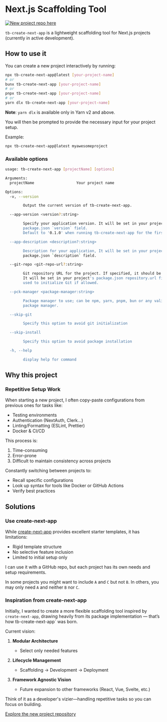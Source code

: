 # Next.js Scaffolding Tool

[![New project repo here](https://img.shields.io/badge/GitHub-Repo-blue, "New project repo")](https://github.com/dev-vizier/vizijs)

`tb-create-next-app` is a lightweight scaffolding tool for Next.js projects (currently in active development).

## How to use it

You can create a new project interactively by running:

```bash
npx tb-create-next-app@latest [your-project-name]
# or
bunx tb-create-next-app [your-project-name]
# or
pnpx tb-create-next-app [your-project-name]
# or
yarn dlx tb-create-next-app [your-project-name]
```

**Note**: `yarn dlx` is available only in Yarn v2 and above.

You will then be prompted to provide the necessary input for your project setup.

Example:

```bash
npx tb-create-next-app@latest myawesomeproject
```

### Available options

```bash
usage: tb-create-next-app [projectName] [options]

Arguments:
  projectName                   Your project name

Options:
  -v, --version

        Output the current version of tb-create-next-app.

  --app-version <version?:string>

        Specify your application version. It will be set in your project's
        package.json `version` field.
        Default to '0.1.0' when running tb-create-next-app for the first time on your system.

  --app-description <description?:string>

        Description for your application, It will be set in your project's
        package.json `description` field.

  --git-repo <git-repo-url?:string>

        Git repository URL for the project. If specified, it should be a valid repository URL.
        It will be set in your project's package.json repository.url field and
        used to initialize Git if allowed.

  --pck-manager <package-manager:string>

        Package manager to use; can be npm, yarn, pnpm, bun or any valid
        package manager.

  --skip-git

        Specify this option to avoid git initialization

  --skip-install

        Specify this option to avoid package installation

  -h, --help

        display help for command
```

## Why this project

### Repetitive Setup Work

When starting a new project, I often copy-paste configurations from previous ones for tasks like:

- Testing environments
- Authentication (NextAuth, Clerk...)
- Linting/Formatting (ESLint, Prettier)
- Docker & CI/CD

This process is:

1. Time-consuming
2. Error-prone
3. Difficult to maintain consistency across projects

Constantly switching between projects to:

- Recall specific configurations
- Look up syntax for tools like Docker or GitHub Actions
- Verify best practices

## Solutions

### Use create-next-app

While [create-next-app](https://nextjs.org/docs/app/api-reference/cli/create-next-app) provides excellent starter templates, it has limitations:

- Rigid template structure
- No selective feature inclusion
- Limited to initial setup only

I can use it with a GitHub repo, but each project has its own needs and setup requirements.

In some projects you might want to include `A` and `C` but not `B`. In others, you may only need `A` and neither `B` nor `C`.

### Inspiration from create-next-app

Initially, I wanted to create a more flexible scaffolding tool inspired by `create-next-app`, drawing heavily from its package implementation — that’s how tb-create-next-app` was born.

Current vision:

1. **Modular Architecture**

   - Select only needed features

2. **Lifecycle Management**

   - Scaffolding → Development → Deployment

3. **Framework Agnostic Vision**

   - Future expansion to other frameworks (React, Vue, Svelte, etc.)

Think of it as a developer's vizier—handling repetitive tasks so you can focus on building.

[Explore the new project repository](https://github.com/dev-vizier/vizijs)
